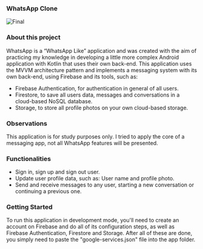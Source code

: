 ### WhatsApp Clone
![Final](https://github.com/estevao-souza/WhatsAppProject/assets/62207482/6d9f280a-0403-44ea-a9d3-986a39afc29c)

### About this project
WhatsApp is a “WhatsApp Like” application and was created with the aim of practicing my knowledge in developing a little more complex Android application with Kotlin that uses their own back-end. This application uses the MVVM architecture pattern and implements a messaging system with its own back-end, using Firebase and its tools, such as: 
- Firebase Authentication, for authentication in general of all users.
- Firestore, to save all users data, messages and conversations in a cloud-based NoSQL database.
- Storage, to store all profile photos on your own cloud-based storage.

### Observations
This application is for study purposes only. I tried to apply the core of a messaging app, not all WhatsApp features will be presented.

### Functionalities
- Sign in, sign up and sign out user.
- Update user profile data, such as: User name and profile photo.
- Send and receive messages to any user, starting a new conversation or continuing a previous one.

### Getting Started
To run this application in development mode, you'll need to create an account on Firebase and do all of its configuration steps, as well as Firebase Authentication, Firestore and Storage. After all of these are done, you simply need to paste the "google-services.json" file into the app folder.

